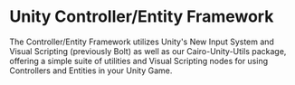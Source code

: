 # Unity Controller/Entity Framework
The Controller/Entity Framework utilizes Unity's New Input System and Visual Scripting (previously Bolt) as well as our Cairo-Unity-Utils package, offering a simple suite of utilities and Visual Scripting nodes for using Controllers and Entities in your Unity Game.
